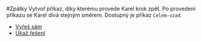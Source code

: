 #Zpátky
Vytvoř příkaz, díky kterému provede Karel krok zpět. Po provedení příkazu se Karel dívá stejným směrem.
Dostupný je příkaz `Celem-vzad`.

- [Vyřeš sám](karel.html?Zpatky_zkus) 
- [Ukaž řešení](karel.html?Zpatky) 

